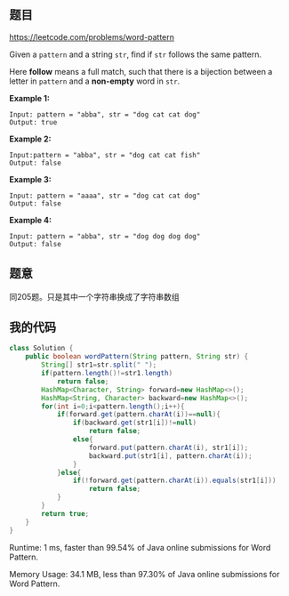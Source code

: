 ## 题目

https://leetcode.com/problems/word-pattern



Given a `pattern` and a string `str`, find if `str` follows the same pattern.

Here **follow** means a full match, such that there is a bijection between a letter in `pattern` and a **non-empty** word in `str`.

**Example 1:**

```
Input: pattern = "abba", str = "dog cat cat dog"
Output: true
```

**Example 2:**

```
Input:pattern = "abba", str = "dog cat cat fish"
Output: false
```

**Example 3:**

```
Input: pattern = "aaaa", str = "dog cat cat dog"
Output: false
```

**Example 4:**

```
Input: pattern = "abba", str = "dog dog dog dog"
Output: false
```



## 题意

同205题。只是其中一个字符串换成了字符串数组



## 我的代码

```java
class Solution {
    public boolean wordPattern(String pattern, String str) {
        String[] str1=str.split(" ");
        if(pattern.length()!=str1.length)
            return false;
        HashMap<Character, String> forward=new HashMap<>();
        HashMap<String, Character> backward=new HashMap<>();
        for(int i=0;i<pattern.length();i++){
            if(forward.get(pattern.charAt(i))==null){
                if(backward.get(str1[i])!=null)
                    return false;                
                else{
                    forward.put(pattern.charAt(i), str1[i]);
                    backward.put(str1[i], pattern.charAt(i));
                }
            }else{
                if(!forward.get(pattern.charAt(i)).equals(str1[i]))
                    return false;
            }
        }
        return true;
    }
}
```

Runtime: 1 ms, faster than 99.54% of Java online submissions for Word Pattern.

Memory Usage: 34.1 MB, less than 97.30% of Java online submissions for Word Pattern.